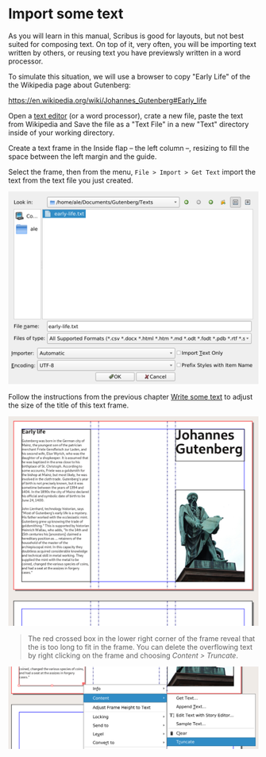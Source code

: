 # Import some text

As you will learn in this manual, Scribus is good for layouts, but not best suited for composing text. On top of it, very often, you will be importing text written by others, or reusing text you have previewsly written in a word processor.

To simulate this situation, we will use a browser to copy "Early Life" of the the Wikipedia page about Gutenberg:  

<https://en.wikipedia.org/wiki/Johannes_Gutenberg#Early_life>

Open a [text editor](glossary-en.md#text-editor) (or a word processor), crate a new file, paste the text from Wikipedia and Save the file as a "Text File"  in a new "Text" directory inside of your working directory.

Create a text frame in the Inside flap – the left column –, resizing to fill the space between the left margin and the guide.

Select the frame, then from the menu, `File > Import > Get Text` import the text from the text file you just created.

![](importing-text/get-text-en.png)

Follow the instructions from the previous chapter [Write some text](write-text-en.md) to adjust the size of the title of this text frame.

![](importing-text/early-life-en.png)

> The red crossed box in the lower right corner of the frame reveal that the is too long to fit in the frame. You can delete the overflowing text by right clicking on the frame and choosing _Content > Truncate_.

![](importing-text/truncate-en.png)
